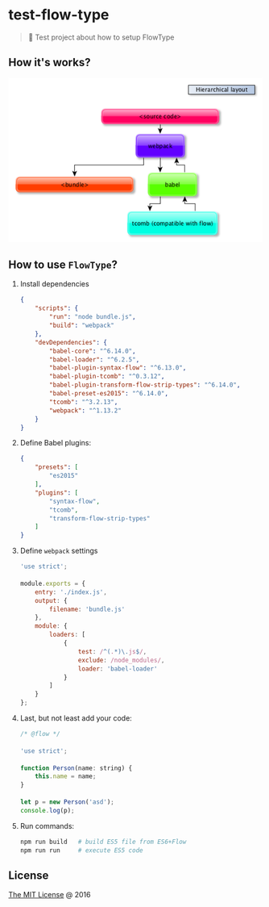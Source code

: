 # test-flow-type

> :ledger: Test project about how to setup FlowType

## How it's works?

![](./docs/scheme.png)

## How to use `FlowType`?

1. Install dependencies
    
    ```json
    {
        "scripts": {
            "run": "node bundle.js",
            "build": "webpack"
        },
        "devDependencies": {
            "babel-core": "^6.14.0",
            "babel-loader": "^6.2.5",
            "babel-plugin-syntax-flow": "^6.13.0",
            "babel-plugin-tcomb": "^0.3.12",
            "babel-plugin-transform-flow-strip-types": "^6.14.0",
            "babel-preset-es2015": "^6.14.0",
            "tcomb": "^3.2.13",
            "webpack": "^1.13.2"
        }
    }
    ```

2. Define Babel plugins:
    
    ```json
    {
        "presets": [
            "es2015"
        ],
        "plugins": [
            "syntax-flow",
            "tcomb",
            "transform-flow-strip-types"
        ]
    }
    ```

3. Define `webpack` settings
    
    ```javascript
    'use strict';
    
    module.exports = {
        entry: './index.js',
        output: {
            filename: 'bundle.js'
        },
        module: {
            loaders: [
                {
                    test: /^(.*)\.js$/,
                    exclude: /node_modules/,
                    loader: 'babel-loader'
                }
            ]
        }
    };
    ```

4. Last, but not least add your code:
    
    ```javascript
    /* @flow */
    
    'use strict';
    
    function Person(name: string) {
        this.name = name;
    }
    
    let p = new Person('asd');
    console.log(p);
    ```

5. Run commands:
    
    ```bash
    npm run build   # build ES5 file from ES6+Flow
    npm run run     # execute ES5 code
    ```

## License

[The MIT License](http://piecioshka.mit-license.org) @ 2016
